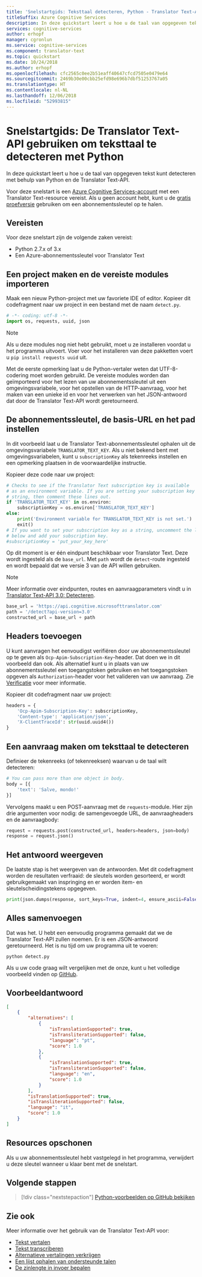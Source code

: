 ```yaml
---
title: 'Snelstartgids: Teksttaal detecteren, Python - Translator Text-API'
titleSuffix: Azure Cognitive Services
description: In deze quickstart leert u hoe u de taal van opgegeven tekst kunt identificeren met behulp van Python en de Translator Text-API.
services: cognitive-services
author: erhopf
manager: cgronlun
ms.service: cognitive-services
ms.component: translator-text
ms.topic: quickstart
ms.date: 10/24/2018
ms.author: erhopf
ms.openlocfilehash: cfc2565c0ee2b51eaff40647cfcd7505e0479e64
ms.sourcegitcommit: 2469b30e00cbb25efd98e696b7dbf51253767a05
ms.translationtype: HT
ms.contentlocale: nl-NL
ms.lasthandoff: 12/06/2018
ms.locfileid: "52993815"
---
```

# <a name="quickstart-use-the-translator-text-api-to-detect-text-language-using-python"></a>Snelstartgids: De Translator Text-API gebruiken om teksttaal te detecteren met Python

In deze quickstart leert u hoe u de taal van opgegeven tekst kunt detecteren met behulp van Python en de Translator Text-API.

Voor deze snelstart is een [Azure Cognitive Services-account](https://docs.microsoft.com/azure/cognitive-services/cognitive-services-apis-create-account) met een Translator Text-resource vereist. Als u geen account hebt, kunt u de [gratis proefversie](https://azure.microsoft.com/try/cognitive-services/) gebruiken om een abonnementssleutel op te halen.

## <a name="prerequisites"></a>Vereisten

Voor deze snelstart zijn de volgende zaken vereist:

* Python 2.7.x of 3.x
* Een Azure-abonnementssleutel voor Translator Text

## <a name="create-a-project-and-import-required-modules"></a>Een project maken en de vereiste modules importeren

Maak een nieuw Python-project met uw favoriete IDE of editor. Kopieer dit codefragment naar uw project in een bestand met de naam `detect.py`.

```python
# -*- coding: utf-8 -*-
import os, requests, uuid, json
```

> [!NOTE]
> Als u deze modules nog niet hebt gebruikt, moet u ze installeren voordat u het programma uitvoert. Voer voor het installeren van deze pakketten voert u `pip install requests uuid` uit.

Met de eerste opmerking laat u de Python-vertaler weten dat UTF-8-codering moet worden gebruikt. De vereiste modules worden dan geïmporteerd voor het lezen van uw abonnementssleutel uit een omgevingsvariabele, voor het opstellen van de HTTP-aanvraag, voor het maken van een unieke id en voor het verwerken van het JSON-antwoord dat door de Translator Text-API wordt geretourneerd.

## <a name="set-the-subscription-key-base-url-and-path"></a>De abonnementssleutel, de basis-URL en het pad instellen

In dit voorbeeld laat u de Translator Text-abonnementssleutel ophalen uit de omgevingsvariabele `TRANSLATOR_TEXT_KEY`. Als u niet bekend bent met omgevingsvariabelen, kunt u `subscriptionKey` als tekenreeks instellen en een opmerking plaatsen in de voorwaardelijke instructie.

Kopieer deze code naar uw project:

```python
# Checks to see if the Translator Text subscription key is available
# as an environment variable. If you are setting your subscription key as a
# string, then comment these lines out.
if 'TRANSLATOR_TEXT_KEY' in os.environ:
    subscriptionKey = os.environ['TRANSLATOR_TEXT_KEY']
else:
    print('Environment variable for TRANSLATOR_TEXT_KEY is not set.')
    exit()
# If you want to set your subscription key as a string, uncomment the line
# below and add your subscription key.
#subscriptionKey = 'put_your_key_here'
```

Op dit moment is er één eindpunt beschikbaar voor Translator Text. Deze wordt ingesteld als de `base_url`. Met `path` wordt de `detect`-route ingesteld en wordt bepaald dat we versie 3 van de API willen gebruiken.

>[!NOTE]
> Meer informatie over eindpunten, routes en aanvraagparameters vindt u in [Translator Text-API 3.0: Detecteren](https://docs.microsoft.com/azure/cognitive-services/translator/reference/v3-0-detect).

```python
base_url = 'https://api.cognitive.microsofttranslator.com'
path = '/detect?api-version=3.0'
constructed_url = base_url + path
```

## <a name="add-headers"></a>Headers toevoegen

U kunt aanvragen het eenvoudigst verifiëren door uw abonnementssleutel op te geven als `Ocp-Apim-Subscription-Key`-header. Dat doen we in dit voorbeeld dan ook. Als alternatief kunt u in plaats van uw abonnementssleutel een toegangstoken gebruiken en het toegangstoken opgeven als `Authorization`-header voor het valideren van uw aanvraag. Zie [Verificatie](https://docs.microsoft.com/azure/cognitive-services/translator/reference/v3-0-reference#authentication) voor meer informatie.

Kopieer dit codefragment naar uw project:

```python
headers = {
    'Ocp-Apim-Subscription-Key': subscriptionKey,
    'Content-type': 'application/json',
    'X-ClientTraceId': str(uuid.uuid4())
}
```

## <a name="create-a-request-to-detect-text-language"></a>Een aanvraag maken om teksttaal te detecteren

Definieer de tekenreeks (of tekenreeksen) waarvan u de taal wilt detecteren:

```python
# You can pass more than one object in body.
body = [{
    'text': 'Salve, mondo!'
}]
```

Vervolgens maakt u een POST-aanvraag met de `requests`-module. Hier zijn drie argumenten voor nodig: de samengevoegde URL, de aanvraagheaders en de aanvraagbody:

```python
request = requests.post(constructed_url, headers=headers, json=body)
response = request.json()
```

## <a name="print-the-response"></a>Het antwoord weergeven

De laatste stap is het weergeven van de antwoorden. Met dit codefragment worden de resultaten verfraaid: de sleutels worden gesorteerd, er wordt gebruikgemaakt van inspringing en er worden item- en sleutelscheidingstekens opgegeven.

```python
print(json.dumps(response, sort_keys=True, indent=4, ensure_ascii=False, separators=(',', ': ')))
```

## <a name="put-it-all-together"></a>Alles samenvoegen

Dat was het. U hebt een eenvoudig programma gemaakt dat we de Translator Text-API zullen noemen. Er is een JSON-antwoord geretourneerd. Het is nu tijd om uw programma uit te voeren:

```console
python detect.py
```

Als u uw code graag wilt vergelijken met de onze, kunt u het volledige voorbeeld vinden op [GitHub](https://github.com/MicrosoftTranslator/Text-Translation-API-V3-Python).

## <a name="sample-response"></a>Voorbeeldantwoord

```json
[
    {
        "alternatives": [
            {
                "isTranslationSupported": true,
                "isTransliterationSupported": false,
                "language": "pt",
                "score": 1.0
            },
            {
                "isTranslationSupported": true,
                "isTransliterationSupported": false,
                "language": "en",
                "score": 1.0
            }
        ],
        "isTranslationSupported": true,
        "isTransliterationSupported": false,
        "language": "it",
        "score": 1.0
    }
]
```

## <a name="clean-up-resources"></a>Resources opschonen

Als u uw abonnementssleutel hebt vastgelegd in het programma, verwijdert u deze sleutel wanneer u klaar bent met de snelstart.

## <a name="next-steps"></a>Volgende stappen

> [!div class="nextstepaction"]
> [Python-voorbeelden op GitHub bekijken](https://github.com/MicrosoftTranslator/Text-Translation-API-V3-Python)

## <a name="see-also"></a>Zie ook

Meer informatie over het gebruik van de Translator Text-API voor:

* [Tekst vertalen](quickstart-python-translate.md)
* [Tekst transcriberen](quickstart-python-transliterate.md)
* [Alternatieve vertalingen verkrijgen](quickstart-python-dictionary.md)
* [Een lijst ophalen van ondersteunde talen](quickstart-python-languages.md)
* [De zinlengte in invoer bepalen](quickstart-python-sentences.md)
